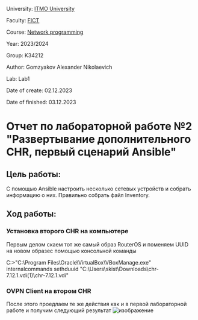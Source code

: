 University: [ITMO University](https://itmo.ru/ru/)

Faculty: [FICT](https://fict.itmo.ru)

Course: [Network programming](https://github.com/itmo-ict-faculty/network-programming)

Year: 2023/2024

Group: K34212

Author: Gomzyakov Alexander Nikolaevich

Lab: Lab1

Date of create: 02.12.2023

Date of finished: 03.12.2023

# Отчет по лабораторной работе №2 "Развертывание дополнительного CHR, первый сценарий Ansible" #

## Цель работы: ##
С помощью Ansible настроить несколько сетевых устройств и собрать информацию о них. Правильно собрать файл Inventory.

## Ход работы: ##

### Установка второго CHR на компьютере ###
Первым делом скаем тот же самый образ RouterOS и поменяем UUID на новом образес помощью консольной команды

C:\>"C:\Program Files\Oracle\VirtualBox\VBoxManage.exe" internalcommands sethduuid "C:\Users\skist\Downloads\chr-7.12.1.vdi(1)\chr-7.12.1.vdi" 

### OVPN Client на втором CHR ###
После этого проедлаем те же действия как и в первой лабораторной работе и получим следующий результат
![изображение](https://github.com/fiji6479/2023_2024-network_programming-k34212-gomzyakov_a_n/assets/71012423/b00fc165-f971-4be7-8caa-244aa6c57471)

